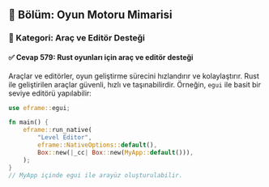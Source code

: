 ## 📘 Bölüm: Oyun Motoru Mimarisi
### 🔹 Kategori: Araç ve Editör Desteği
#### ✅ Cevap 579: Rust oyunları için araç ve editör desteği

Araçlar ve editörler, oyun geliştirme sürecini hızlandırır ve kolaylaştırır. Rust ile geliştirilen araçlar güvenli, hızlı ve taşınabilirdir. Örneğin, `egui` ile basit bir seviye editörü yapılabilir:

```rust
use eframe::egui;

fn main() {
    eframe::run_native(
        "Level Editor",
        eframe::NativeOptions::default(),
        Box::new(|_cc| Box::new(MyApp::default())),
    );
}
// MyApp içinde egui ile arayüz oluşturulabilir.
```

